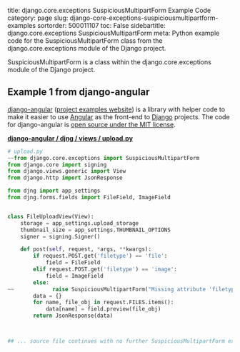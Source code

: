 title: django.core.exceptions SuspiciousMultipartForm Example Code
category: page
slug: django-core-exceptions-suspiciousmultipartform-examples
sortorder: 500011107
toc: False
sidebartitle: django.core.exceptions SuspiciousMultipartForm
meta: Python example code for the SuspiciousMultipartForm class from the django.core.exceptions module of the Django project.


SuspiciousMultipartForm is a class within the django.core.exceptions module of the Django project.


## Example 1 from django-angular
[django-angular](https://github.com/jrief/django-angular)
([project examples website](https://django-angular.awesto.com/classic_form/))
is a library with helper code to make it easier to use
[Angular](/angular.html) as the front-end to [Django](/django.html) projects.
The code for django-angular is
[open source under the MIT license](https://github.com/jrief/django-angular/blob/master/LICENSE.txt).

[**django-angular / djng / views / upload.py**](https://github.com/jrief/django-angular/blob/master/djng/views/upload.py)

```python
# upload.py
~~from django.core.exceptions import SuspiciousMultipartForm
from django.core import signing
from django.views.generic import View
from django.http import JsonResponse

from djng import app_settings
from djng.forms.fields import FileField, ImageField


class FileUploadView(View):
    storage = app_settings.upload_storage
    thumbnail_size = app_settings.THUMBNAIL_OPTIONS
    signer = signing.Signer()

    def post(self, request, *args, **kwargs):
        if request.POST.get('filetype') == 'file':
            field = FileField
        elif request.POST.get('filetype') == 'image':
            field = ImageField
        else:
~~            raise SuspiciousMultipartForm("Missing attribute 'filetype' in form data.")
        data = {}
        for name, file_obj in request.FILES.items():
            data[name] = field.preview(file_obj)
        return JsonResponse(data)



## ... source file continues with no further SuspiciousMultipartForm examples...

```

